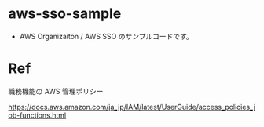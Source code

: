 # aws-sso-sample

- AWS Organizaiton / AWS SSO のサンプルコードです。

# Ref

職務機能の AWS 管理ポリシー

https://docs.aws.amazon.com/ja_jp/IAM/latest/UserGuide/access_policies_job-functions.html
